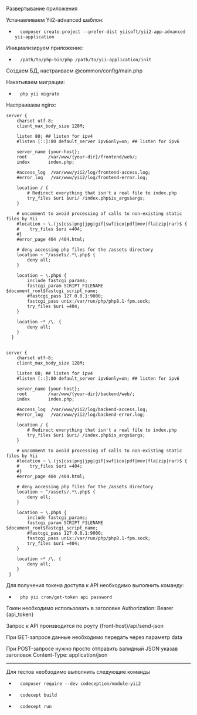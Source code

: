 Развертывание приложения

Устанавливаем Yii2-advanced шаблон:

-       composer create-project --prefer-dist yiisoft/yii2-app-advanced yii-application


Инициализируем приложение:

-       /path/to/php-bin/php /path/to/yii-application/init


Создаем БД, настраиваем @common/config/main.php

Накатываем миграции:

-       php yii migrate

Настраиваем nginx:
  
    server {
        charset utf-8;
        client_max_body_size 128M;

        listen 80; ## listen for ipv4
        #listen [::]:80 default_server ipv6only=on; ## listen for ipv6

        server_name {your-host};
        root        /var/www/{your-dir}/frontend/web/;
        index       index.php;

        #access_log  /var/www/yii2/log/frontend-access.log;
        #error_log   /var/www/yii2/log/frontend-error.log;

        location / {
            # Redirect everything that isn't a real file to index.php
            try_files $uri $uri/ /index.php$is_args$args;
        }

        # uncomment to avoid processing of calls to non-existing static files by Yii
        #location ~ \.(js|css|png|jpg|gif|swf|ico|pdf|mov|fla|zip|rar)$ {
        #    try_files $uri =404;
        #}
        #error_page 404 /404.html;

        # deny accessing php files for the /assets directory
        location ~ ^/assets/.*\.php$ {
            deny all;
        }

        location ~ \.php$ {
            include fastcgi_params;
            fastcgi_param SCRIPT_FILENAME $document_root$fastcgi_script_name;
            #fastcgi_pass 127.0.0.1:9000;
            fastcgi_pass unix:/var/run/php/php8.1-fpm.sock;
            try_files $uri =404;
        }
    
        location ~* /\. {
            deny all;
        }
      }

  
    server {
        charset utf-8;
        client_max_body_size 128M;

        listen 80; ## listen for ipv4
        #listen [::]:80 default_server ipv6only=on; ## listen for ipv6
    
        server_name {your-host};
        root        /var/www/{your-dir}/backend/web/;
        index       index.php;
    
        #access_log  /var/www/yii2/log/backend-access.log;
        #error_log   /var/www/yii2/log/backend-error.log;
    
        location / {
            # Redirect everything that isn't a real file to index.php
            try_files $uri $uri/ /index.php$is_args$args;
        }
    
        # uncomment to avoid processing of calls to non-existing static files by Yii
        #location ~ \.(js|css|png|jpg|gif|swf|ico|pdf|mov|fla|zip|rar)$ {
        #    try_files $uri =404;
        #}
        #error_page 404 /404.html;

        # deny accessing php files for the /assets directory
        location ~ ^/assets/.*\.php$ {
            deny all;
        }

        location ~ \.php$ {
            include fastcgi_params;
            fastcgi_param SCRIPT_FILENAME $document_root$fastcgi_script_name;
            #fastcgi_pass 127.0.0.1:9000;
            fastcgi_pass unix:/var/run/php/php8.1-fpm.sock;
            try_files $uri =404;
        }
    
        location ~* /\. {
            deny all;
        }
     }

Для получения токена доступа к API необходимо выполнить команду:

-       php yii cron/get-token api password

Токен необходимо использовать в заголовке Authorization: Bearer {api_token}

Запрос к API производится по роуту {front-host}/api/send-json

При GET-запросе данные необходимо передать через параметр data

При POST-запросе нужно просто отправить валидный JSON указав заголовок Content-Type: application/json

-----------------------------------------------------

Для тестов необзодимо выполнить следующие команды

-       composer require --dev codeception/module-yii2
 
-       codecept build
  
-       codecept run
